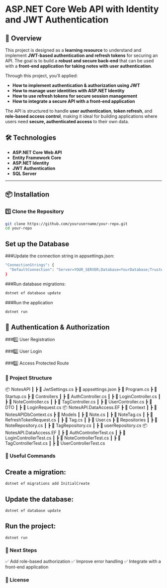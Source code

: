 # ASP.NET Core Web API with Identity and JWT Authentication

## 📌 Overview
This project is designed as a **learning resource** to understand and implement **JWT-based authentication and refresh tokens** for securing an API. The goal is to build a **robust and secure back-end** that can be used with a **front-end application for taking notes with user authentication**.

Through this project, you'll applied:
- **How to implement authentication & authorization using JWT**
- **How to manage user identities with ASP.NET Identity**
- **How to use refresh tokens for secure session management**
- **How to integrate a secure API with a front-end application**

The API is structured to handle **user authentication**, **token refresh**, and **role-based access control**, making it ideal for building applications where users need **secure, authenticated access** to their own data.

## 🛠 Technologies
- **ASP.NET Core Web API**
- **Entity Framework Core**
- **ASP.NET Identity**
- **JWT Authentication**
- **SQL Server**

---

## 📦 Installation

### 1️⃣ Clone the Repository
```sh
git clone https://github.com/yourusername/your-repo.git
cd your-repo
```

## Set up the Database
###Update the connection string in appsettings.json:

```sh
"ConnectionStrings": {
  "DefaultConnection": "Server=YOUR_SERVER;Database=YourDatabase;Trusted_Connection=True;MultipleActiveResultSets=true"
}
```

###Run database migrations:
```sh
dotnet ef database update
```

###Run the application
```sh
dotnet run
```

## 🔑 Authentication & Authorization

###1️⃣ User Registration

###2️⃣ User Login

###3️⃣ Access Protected Route

### 📂 Project Structure

📦 NotesAPI
 ┃ ┣ 📜 JwtSettings.cs
 ┣ 📜 appsettings.json
 ┣ 📜 Program.cs
 ┣ 📜 Startup.cs
 ┣ 📂 Controllers
 ┃ ┣ 📜 AuthController.cs
 ┃ ┣ 📜 LoginController.cs
 ┃ ┣ 📜 NoteController.cs
 ┃ ┣ 📜 TagController.cs
 ┃ ┣ 📜 UserController.cs
 ┣ 📂 DTO
 ┃ ┣ 📜 LoginRequest.cs
 📦 NotesAPI.DataAccess.EF
 ┣ 📂 Context
 ┃ ┣ 📜 NotesAPIDbContext.cs
 ┣ 📂 Models
 ┃ ┣ 📜 Note.cs
 ┃ ┣ 📜 NoteTag.cs
 ┃ ┣ 📜 RefreshTokenRequest.cs
 ┃ ┣ 📜 Tag.cs
 ┃ ┣ 📜 User.cs
 ┣ 📂 Repositories
 ┃ ┣ 📜 NoteRepository.cs
 ┃ ┣ 📜 TagRepository.cs
 ┃ ┣ 📜 userRepository.cs
 📦 NotesAPI.DataAccess.EF
 ┃ ┣ 📜 AuthControllerTest.cs
 ┃ ┣ 📜 LoginControllerTest.cs
 ┃ ┣ 📜 NoteControllerTest.cs
 ┃ ┣ 📜 TagControllerTest.cs
 ┃ ┣ 📜 UserControllerTest.cs

### 🔗 Useful Commands

## Create a migration:
```sh
dotnet ef migrations add InitialCreate
```

## Update the database:
```sh
dotnet ef database update
```

## Run the project:
```sh
dotnet run
```

### 🚀 Next Steps

✅ Add role-based authorization
✅ Improve error handling
✅ Integrate with a front-end application


### 📝 License
